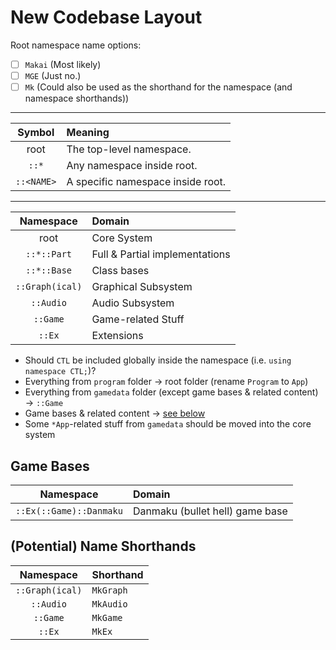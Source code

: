 # New Codebase Layout

Root namespace name options:
- [ ] `Makai` (Most likely)
- [ ] `MGE` (Just no.)
- [ ] `Mk` (Could also be used as the shorthand for the namespace (and namespace shorthands))

---

| Symbol | Meaning |
|:-:|:-|
| root | The top-level namespace. |
| `::*` | Any namespace inside root. |
| `::<NAME>` | A specific namespace inside root. |

---

| Namespace | Domain |
|:-:|:-|
| root | Core System |
| `::*::Part` | Full & Partial implementations |
| `::*::Base` | Class bases |
| `::Graph(ical)` | Graphical Subsystem |
| `::Audio` | Audio Subsystem |
| `::Game` | Game-related Stuff |
| `::Ex` | Extensions |

- Should `CTL` be included globally inside the namespace (i.e. `using namespace CTL;`)?
- Everything from `program` folder → root folder (rename `Program` to `App`)
- Everything from `gamedata` folder (except game bases & related content) → `::Game`
- Game bases & related content → [see below](#Game-Bases)
- Some `*App`-related stuff from `gamedata` should be moved into the core system

## Game Bases

| Namespace | Domain |
|:-:|:-|
| `::Ex(::Game)::Danmaku` | Danmaku (bullet hell) game base |

## (Potential) Name Shorthands


| Namespace | Shorthand |
|:-:|:-|
| `::Graph(ical)` | `MkGraph` |
| `::Audio` | `MkAudio` |
| `::Game` | `MkGame` |
| `::Ex` | `MkEx` |
